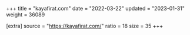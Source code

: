 +++
title = "kayafirat.com"
date = "2022-03-22"
updated = "2023-01-31"
weight = 36089

[extra]
source = "https://kayafirat.com/"
ratio = 18
size = 35
+++

